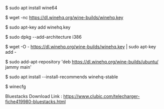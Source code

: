 $ sudo apt install wine64

$ wget -nc https://dl.winehq.org/wine-builds/winehq.key

$ sudo apt-key add winehq.key

$ sudo dpkg --add-architecture i386

$ wget -O - https://dl.winehq.org/wine-builds/winehq.key | sudo apt-key add -

$ sudo add-apt-repository 'deb https://dl.winehq.org/wine-builds/ubuntu/ jammy main'

$ sudo apt install --install-recommends winehq-stable

$ winecfg


Bluestacks Download Link : https://www.clubic.com/telecharger-fiche419980-bluestacks.html
